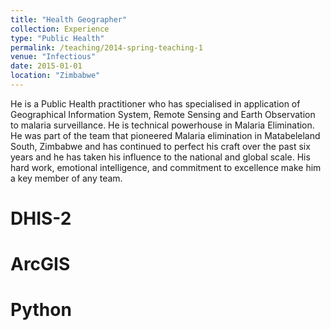 ```yaml
---
title: "Health Geographer"
collection: Experience
type: "Public Health"
permalink: /teaching/2014-spring-teaching-1
venue: "Infectious"
date: 2015-01-01
location: "Zimbabwe"
---
```


He is a Public Health practitioner who has specialised in application of Geographical Information System, Remote Sensing and Earth Observation to malaria surveillance. He is technical powerhouse in Malaria Elimination. He was part of the team that pioneered Malaria elimination in Matabeleland South, Zimbabwe and has continued to perfect his craft over the past six years and he has taken his influence to the national and global scale. His hard work, emotional intelligence, and commitment to excellence make him a key member of any team.

DHIS-2
======

ArcGIS
======

Python
======
